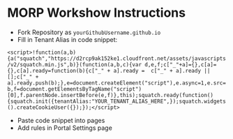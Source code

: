 # MORP Workshow Instructions

- Fork Repository as `yourGithubUsername.github.io`
- Fill in Tenant Alias in code snippet: 

```<script>!function(a,b){a("squatch","https://d2rcp9ak152ke1.cloudfront.net/assets/javascripts/v2/squatch.min.js",b)}(function(a,b,c){var d,e,f;c["_"+a]={},c[a]={},c[a].ready=function(b){c["_" + a].ready =  c["_" + a].ready || [];c["_" + a].ready.push(b);},e=document.createElement("script"),e.async=1,e.src=b,f=document.getElementsByTagName("script")[0],f.parentNode.insertBefore(e,f)},this);squatch.ready(function(){squatch.init({tenantAlias:"YOUR_TENANT_ALIAS_HERE",});squatch.widgets().createCookieUser({});});</script>```
- Paste code snippet into pages
- Add rules in Portal Settings page